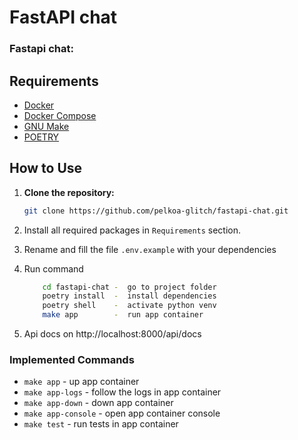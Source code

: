 # FastAPI chat

### Fastapi chat:


## Requirements

- [Docker](https://www.docker.com/get-started)
- [Docker Compose](https://docs.docker.com/compose/install/)
- [GNU Make](https://www.gnu.org/software/make/)
- [POETRY](https://python-poetry.org/)

## How to Use

1. **Clone the repository:**

   ```bash
   git clone https://github.com/pelkoa-glitch/fastapi-chat.git
2. Install all required packages in `Requirements` section.

3. Rename and fill the file `.env.example` with your dependencies

4. Run command
    ```bash
        cd fastapi-chat -  go to project folder
        poetry install  -  install dependencies
        poetry shell    -  activate python venv
        make app        -  run app container

5. Api docs on http://localhost:8000/api/docs

### Implemented Commands

* `make app` - up app container
* `make app-logs` - follow the logs in app container
* `make app-down` - down app container
* `make app-console` - open app container console
* `make test` - run tests in app container
